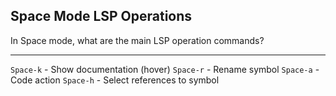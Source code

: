 ## Space Mode LSP Operations

In Space mode, what are the main LSP operation commands?

---

`Space-k` - Show documentation (hover)
`Space-r` - Rename symbol
`Space-a` - Code action
`Space-h` - Select references to symbol

